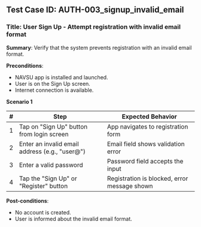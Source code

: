 ## Test Case ID: AUTH-003_signup_invalid_email
### Title: User Sign Up - Attempt registration with invalid email format

**Summary**: Verify that the system prevents registration with an invalid email format.

**Preconditions**: 
- NAVSU app is installed and launched.
- User is on the Sign Up screen.
- Internet connection is available.

**Scenario 1**

| # | Step                                      | Expected Behavior                                       |
|---|-------------------------------------------|--------------------------------------------------------|
| 1 | Tap on "Sign Up" button from login screen | App navigates to registration form                     |
| 2 | Enter an invalid email address (e.g., "user@") | Email field shows validation error                |
| 3 | Enter a valid password                    | Password field accepts the input                       |
| 4 | Tap the "Sign Up" or "Register" button    | Registration is blocked, error message shown           |

**Post-conditions**:
- No account is created.
- User is informed about the invalid email format.
